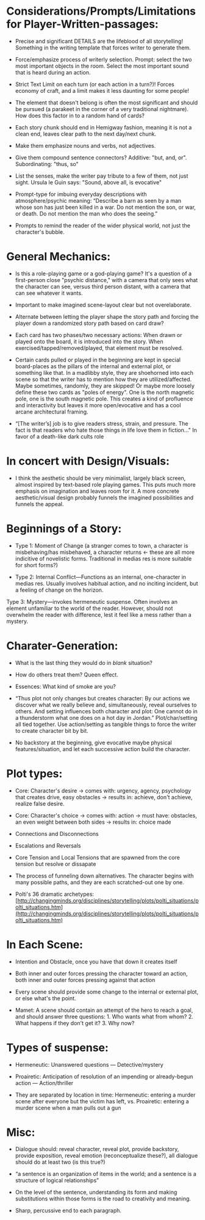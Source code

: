 # Considerations/Prompts/Limitations for Player-Written-passages:

- Precise and significant DETAILS are the lifeblood of all storytelling! Something in the writing template that forces writer to generate them.

- Force/emphasize process of writerly selection. Prompt: select the two most important objects in the room. Select the most important sound that is heard during an action.

- Strict Text Limit on each turn (or each action in a turn?)! Forces economy of craft, and a limit makes it less daunting for some people!

- The element that doesn't belong is often the most significant and should be pursued (a parakeet in the corner of a very traditional nightmare). How does this factor in to a random hand of cards?

- Each story chunk should end in Hemigway fashion, meaning it is not a clean end, leaves clear path to the next day/next chunk.

- Make them emphasize nouns and verbs, not adjectives.

- Give them compound sentence connectors? Additive: "but, and, or". Subordinating: "thus, so"

- List the senses, make the writer pay tribute to a few of them, not just sight. Ursula le Guin says: "Sound, above all, is evocative"

- Prompt-type for imbuing everyday descriptions with atmosphere/psychic meaning: “Describe a barn as seen by a man whose son has just been killed in a war. Do not mention the son, or war, or death. Do not mention the man who does the seeing.”

- Prompts to remind the reader of the wider physical world, not just the character's bubble.

# General Mechanics:

- Is this a role-playing game or a god-playing game? It's a question of a first-person close "psychic distance," with a camera that only sees what the character can see, versus third person distant, with a camera that can see whatever it wants.

- Important to make imagined scene-layout clear but not overelaborate.

- Alternate between letting the player shape the story path and forcing the player down a randomized story path based on card draw?

- Each card has two phases/two necessary actions: When drawn or played onto the board, it is introduced into the story. When exercised/tapped/removed/played, that element must be resolved.

- Certain cards pulled or played in the beginning are kept in special board-places as the pillars of the internal and external plot, or something like that. In a madlibby style, they are shoehorned into each scene so that the writer has to mention how they are utilized/affected. Maybe sometimes, randomly, they are skipped! Or maybe more loosely define these two cards as "poles of energy". One is the north magnetic pole, one is the south magnetic pole. This creates a kind of profluence and interactivity but leaves it more open/evocative and has a cool arcane architectural framing.

- “[The writer’s] job is to give readers stress, strain, and pressure. The fact is that readers who hate those things in life love them in fiction..." In favor of a death-like dark cults role

# In concert with Design/Visuals:

- I think the aesthetic should be very minimalist, largely black screen, almost inspired by text-based role playing games. This puts much more emphasis on imagination and leaves room for it. A more concrete aesthetic/visual design probably funnels the imagined possibilities and funnels the appeal.

# Beginnings of a Story:

- Type 1: Moment of Change (a stranger comes to town, a character is misbehaving/has misbehaved, a character returns ← these are all more indicitive of novelistic forms. Traditional in medias res is more suitable for short forms?)

- Type 2: Internal Conflict—Functions as an internal, one-character in medias res. Usually involves habitual action, and no inciting incident, but a feeling of change on the horizon.

Type 3: Mystery—invokes hermeneutic suspense. Often involves an element unfamiliar to the world of the reader. However, should not overwhelm the reader with difference, lest it feel like a mess rather than a mystery.

# Charater-Generation:

- What is the last thing they would do in _blank_ situation?

- How do others treat them? Queen effect.

- Essences: What kind of smoke are you?

- “Thus plot not only changes but creates character: By our actions we discover what we really believe and, simultaneously, reveal ourselves to others. And setting influences both character and plot: One cannot do in a thunderstorm what one does on a hot day in Jordan.” Plot/char/setting all tied together. Use action/setting as tangible things to force the writer to create character bit by bit.

- No backstory at the beginning, give evocative maybe physical features/situation, and let each successive action build the character.

# Plot types:

- Core: Character's desire → comes with: urgency, agency, psychology that creates drive, easy obstacles → results in: achieve, don't achieve, realize false desire.

- Core: Character's choice → comes with: action → must have: obstacles, an even weight between both sides → results in: choice made

- Connections and Disconnections

- Escalations and Reversals

- Core Tension and Local Tensions that are spawned from the core tension but resolve or dissapate

- The process of funneling down alternatives. The character begins with many possible paths, and they are each scratched-out one by one.

- Polti's 36 dramatic archetypes: [http://changingminds.org/disciplines/storytelling/plots/polti_situations/polti_situations.htm](http://changingminds.org/disciplines/storytelling/plots/polti_situations/polti_situations.htm)

# In Each Scene:

- Intention and Obstacle, once you have that down it creates itself

- Both inner and outer forces pressing the character toward an action, both inner and outer forces pressing against that action

- Every scene should provide some change to the internal or external plot, or else what's the point.

- Mamet: A scene should contain an attempt of the hero to reach a goal, and should answer three questions: 1. Who wants what from whom? 2. What happens if they don't get it? 3. Why now?

# Types of suspense:

- Hermeneutic: Unanswered questions — Detective/mystery

- Proairetic: Anticipation of resolution of an impending or already-begun action — Action/thriller

- They are separated by location in time: Hermeneutic: entering a murder scene after everyone but the victim has left, vs. Proairetic: entering a murder scene when a man pulls out a gun

# Misc:

- Dialogue should: reveal character, reveal plot, provide backstory, provide exposition, reveal emotion (reconceptualize these?), all dialogue should do at least two (is this true?)

- “a sentence is an organization of items in the world; and a sentence is a structure of logical relationships”

- On the level of the sentence, understanding its form and making substitutions within those forms is the road to creativity and meaning.

- Sharp, percussive end to each paragraph.

